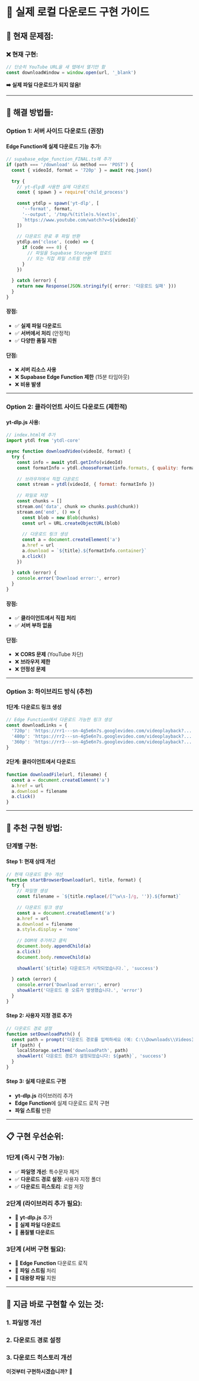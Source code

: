 # 🚀 실제 로컬 다운로드 구현 가이드

## 🚨 **현재 문제점:**

### **❌ 현재 구현:**
```javascript
// 단순히 YouTube URL을 새 탭에서 열기만 함
const downloadWindow = window.open(url, '_blank')
```

**➡️ 실제 파일 다운로드가 되지 않음!**

---

## 🔧 **해결 방법들:**

### **Option 1: 서버 사이드 다운로드 (권장)**

#### **Edge Function에 실제 다운로드 기능 추가:**

```typescript
// supabase_edge_function_FINAL.ts에 추가
if (path === '/download' && method === 'POST') {
  const { videoId, format = '720p' } = await req.json()
  
  try {
    // yt-dlp를 사용한 실제 다운로드
    const { spawn } = require('child_process')
    
    const ytdlp = spawn('yt-dlp', [
      '--format', format,
      '--output', '/tmp/%(title)s.%(ext)s',
      `https://www.youtube.com/watch?v=${videoId}`
    ])
    
    // 다운로드 완료 후 파일 반환
    ytdlp.on('close', (code) => {
      if (code === 0) {
        // 파일을 Supabase Storage에 업로드
        // 또는 직접 파일 스트림 반환
      }
    })
    
  } catch (error) {
    return new Response(JSON.stringify({ error: '다운로드 실패' }))
  }
}
```

#### **장점:**
- ✅ **실제 파일 다운로드**
- ✅ **서버에서 처리** (안정적)
- ✅ **다양한 품질 지원**

#### **단점:**
- ❌ **서버 리소스 사용**
- ❌ **Supabase Edge Function 제한** (15분 타임아웃)
- ❌ **비용 발생**

---

### **Option 2: 클라이언트 사이드 다운로드 (제한적)**

#### **yt-dlp.js 사용:**

```javascript
// index.html에 추가
import ytdl from 'ytdl-core'

async function downloadVideo(videoId, format) {
  try {
    const info = await ytdl.getInfo(videoId)
    const formatInfo = ytdl.chooseFormat(info.formats, { quality: format })
    
    // 브라우저에서 직접 다운로드
    const stream = ytdl(videoId, { format: formatInfo })
    
    // 파일로 저장
    const chunks = []
    stream.on('data', chunk => chunks.push(chunk))
    stream.on('end', () => {
      const blob = new Blob(chunks)
      const url = URL.createObjectURL(blob)
      
      // 다운로드 링크 생성
      const a = document.createElement('a')
      a.href = url
      a.download = `${title}.${formatInfo.container}`
      a.click()
    })
    
  } catch (error) {
    console.error('Download error:', error)
  }
}
```

#### **장점:**
- ✅ **클라이언트에서 직접 처리**
- ✅ **서버 부하 없음**

#### **단점:**
- ❌ **CORS 문제** (YouTube 차단)
- ❌ **브라우저 제한**
- ❌ **안정성 문제**

---

### **Option 3: 하이브리드 방식 (추천)**

#### **1단계: 다운로드 링크 생성**
```javascript
// Edge Function에서 다운로드 가능한 링크 생성
const downloadLinks = {
  '720p': 'https://rr1---sn-4g5e6n7s.googlevideo.com/videoplayback?...',
  '480p': 'https://rr2---sn-4g5e6n7s.googlevideo.com/videoplayback?...',
  '360p': 'https://rr3---sn-4g5e6n7s.googlevideo.com/videoplayback?...'
}
```

#### **2단계: 클라이언트에서 다운로드**
```javascript
function downloadFile(url, filename) {
  const a = document.createElement('a')
  a.href = url
  a.download = filename
  a.click()
}
```

---

## 🎯 **추천 구현 방법:**

### **단계별 구현:**

#### **Step 1: 현재 상태 개선**
```javascript
// 현재 다운로드 함수 개선
function startBrowserDownload(url, title, format) {
  try {
    // 파일명 생성
    const filename = `${title.replace(/[^\w\s-]/g, '')}.${format}`
    
    // 다운로드 링크 생성
    const a = document.createElement('a')
    a.href = url
    a.download = filename
    a.style.display = 'none'
    
    // DOM에 추가하고 클릭
    document.body.appendChild(a)
    a.click()
    document.body.removeChild(a)
    
    showAlert(`${title} 다운로드가 시작되었습니다.`, 'success')
    
  } catch (error) {
    console.error('Download error:', error)
    showAlert('다운로드 중 오류가 발생했습니다.', 'error')
  }
}
```

#### **Step 2: 사용자 지정 경로 추가**
```javascript
// 다운로드 경로 설정
function setDownloadPath() {
  const path = prompt('다운로드 경로를 입력하세요 (예: C:\\Downloads\\Videos):')
  if (path) {
    localStorage.setItem('downloadPath', path)
    showAlert(`다운로드 경로가 설정되었습니다: ${path}`, 'success')
  }
}
```

#### **Step 3: 실제 다운로드 구현**
- **yt-dlp.js** 라이브러리 추가
- **Edge Function**에 실제 다운로드 로직 구현
- **파일 스트림** 반환

---

## 📋 **구현 우선순위:**

### **1단계 (즉시 구현 가능):**
- ✅ **파일명 개선**: 특수문자 제거
- ✅ **다운로드 경로 설정**: 사용자 지정 폴더
- ✅ **다운로드 히스토리**: 로컬 저장

### **2단계 (라이브러리 추가 필요):**
- 🔄 **yt-dlp.js** 추가
- 🔄 **실제 파일 다운로드**
- 🔄 **품질별 다운로드**

### **3단계 (서버 구현 필요):**
- 🔄 **Edge Function** 다운로드 로직
- 🔄 **파일 스트림** 처리
- 🔄 **대용량 파일** 지원

---

## 🚀 **지금 바로 구현할 수 있는 것:**

### **1. 파일명 개선**
### **2. 다운로드 경로 설정**
### **3. 다운로드 히스토리 개선**

**이것부터 구현하시겠습니까?** 🤔
